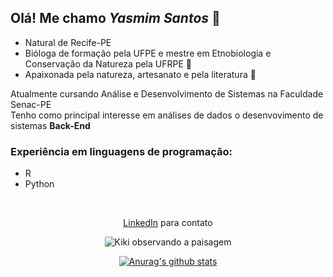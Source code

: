 
## Olá! Me chamo _Yasmim Santos_ 👋
 - Natural de Recife-PE
 - Bióloga de formação pela UFPE e mestre em Etnobiologia e Conservação da Natureza pela UFRPE 🌱
 - Apaixonada pela natureza, artesanato e pela literatura 📖

Atualmente cursando Análise e Desenvolvimento de Sistemas na Faculdade Senac-PE </br>
Tenho como principal interesse em análises de dados o desenvovimento de sistemas **Back-End**

### Experiência em linguagens de programação:
 - R
 - Python

</br>
<div align="center">
 
[LinkedIn](https://www.linkedin.com/in/yasmim-santos-7b8ba5335) para contato 

![Kiki observando a paisagem](https://i.pinimg.com/originals/8c/ac/ec/8cacec3c6545e952341c2a5b90f047b0.gif)


<a href="https://github-readme-stats.anuraghazra1.vercel.app/api?username=yasmimacs"><img src="https://github-readme-stats.anuraghazra1.vercel.app/api?username=yasmimacs&show_icons=true&include_all_commits=true&theme=radical" alt="Anurag's github stats"/>
</a>
</div>

<!--
**yasmimacs/yasmimacs** is a ✨ _special_ ✨ repository because its `README.md` (this file) appears on your GitHub profile.

Here are some ideas to get you started:

- 🔭 I’m currently working on ...
- 🌱 I’m currently learning ...
- 👯 I’m looking to collaborate on ...
- 🤔 I’m looking for help with ...
- 💬 Ask me about ...
- 📫 How to reach me: ...
- 😄 Pronouns: ...
- ⚡ Fun fact: ...
-->
